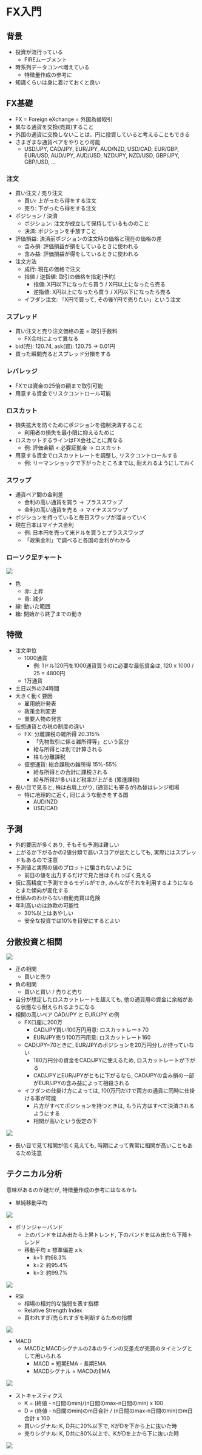 # FX入門
## 背景
- 投資が流行っている
    - FIREムーブメント
- 時系列データコンペ増えている
    - 特徴量作成の参考に
- 知識くらいは身に着けておくと良い

## FX基礎
- FX = Foreign eXchange = 外国為替取引
- 異なる通貨を交換(売買)すること
- 外国の通貨に交換しないことは、円に投資していると考えることもできる
- さまざまな通貨ペアをやりとり可能
    - USD/JPY, CAD/JPY, EUR/JPY, AUD/NZD, USD/CAD, EUR/GBP, EUR/USD, AUD/JPY, AUD/USD, NZD/JPY, NZD/USD, GBP/JPY, GBP/USD, …

### 注文
- 買い注文 / 売り注文
    - 買い: 上がったら得をする注文
    - 売り: 下がったら得をする注文
- ポジション / 決済
    - ポジション: 注文が成立して保持しているもののこと
    - 決済: ポジションを手放すこと
- 評価損益: 決済前ポジションの注文時の価格と現在の価格の差
    - 含み損: 評価損益が損をしているときに使われる
    - 含み益: 評価損益が得をしているときに使われる
- 注文方法
    - 成行: 現在の価格で注文
    - 指値 / 逆指値: 取引の価格を指定(予約)
        - 指値: X円以下になったら買う / X円以上になったら売る
        - 逆指値: X円以上になったら買う / X円以下になったら売る
    - イフダン注文: 「X円で買って, その後Y円で売りたい」という注文

### スプレッド
- 買い注文と売り注文価格の差 = 取引手数料
    - FX会社によって異なる
- bid(売): 120.74, ask(買): 120.75 → 0.01円
- 買った瞬間売るとスプレッド分損をする

### レバレッジ
- FXでは資金の25倍の額まで取引可能
- 用意する資金でリスクコントロール可能

### ロスカット
- 損失拡大を防ぐためにポジションを強制決済すること
    - 利用者の損失を最小限に抑えるために
- ロスカットするラインはFX会社ごとに異なる
    - 例: 評価金額 < 必要証拠金 → ロスカット
- 用意する資金でロスカットレートを調整し, リスクコントロールする
    - 例: リーマンショックで下がったところまでは, 耐えれるようにしておく

### スワップ
- 通貨ペア間の金利差
    - 金利の高い通貨を買う → プラススワップ
    - 金利の高い通貨を売る → マイナススワップ
- ポジションを持っていると毎日スワップが溜まっていく
- 現在日本はマイナス金利
    - 例: 日本円を売って米ドルを買うとプラススワップ
    - 「政策金利」で調べると各国の金利がわかる

### ローソク足チャート
![](img/chart.svg)
- 色
    - 赤: 上昇
    - 青: 減少
- 線: 動いた範囲
- 箱: 開始から終了までの動き

## 特徴
- 注文単位
    - 1000通貨
        - 例: 1ドル120円を1000通貨買うのに必要な最低資金は, 120 x 1000 / 25 = 4800円
    - 1万通貨
- 土日以外の24時間
- 大きく動く要因
    - 雇用統計発表
    - 政策金利変更
    - 重要人物の発言
- 仮想通貨との税の制度の違い
    - FX: 分離課税の雑所得 20.315%
        - 「先物取引に係る雑所得等」という区分
        - 給与所得とは別で計算される
        - 株も分離課税
    - 仮想通貨: 総合課税の雑所得 15%-55%
        - 給与所得との合計に課税される
        - 給与所得が多いほど税率が上がる (累進課税)
- 長い目で見ると, 株は右肩上がり, (通貨にも寄るが)為替はレンジ相場
    - 特に地理的に近く, 同じような動きをする国
        - AUD/NZD
        - USD/CAD

## 予測
- 外的要因が多くあり, そもそも予測は難しい
- 上がるか下がるかの2値分類で高いスコアが出たとしても, 実際にはスプレッドもあるので注意
- 予測値と実際の値のプロットに騙されないように
    - 前日の値を出力するだけで見た目はそれっぽく見える
- 仮に高精度で予測できるモデルができ, みんながそれを利用するようになるとまた傾向が変化する
- 仕組みのわからない自動売買は危険
- 年利高いのは詐欺の可能性
    - 30%以上はあやしい
    - 安全な投資では10%を目安にするとよい

## 分散投資と相関
![](img/corr.svg)
- 正の相関
    - 買いと売り
- 負の相関
    - 買いと買い / 売りと売り
- 自分が想定したロスカットレートを超えても, 他の通貨用の資金に余裕がある状態なら耐えられるようになる
- 相関の高いペア CAD/JPY と EUR/JPY の例
    - FX口座に200万
        - CAD/JPY買い100万円用意: ロスカットレート70
        - EUR/JPY売り100万円用意: ロスカットレート160
    - CAD/JPY=70ときに, EUR/JPYのポジションを20万円分しか持っていない
        - 180万円分の資金をCAD/JPYに使えるため, ロスカットレートが下がる
        - CAD/JPYとEUR/JPYがともに下がるなら, CAD/JPYの含み損の一部がEUR/JPYの含み益によって相殺される
    - イフダンの仕掛け方によっては, 100万円だけで両方の通貨に同時に仕掛ける事が可能
        - 片方がすべてポジションを持つときは, もう片方はすべて決済されるようにする
        - 相関が高いという仮定の下

![](img/EURJPY_AUDNZD.svg)
- 長い目で見て相関が低く見えても, 時期によって異常に相関が高いこともあるため注意

## テクニカル分析
意味があるのか謎だが, 特徴量作成の参考にはなるかも

- 単純移動平均

![](img/MovingAverage.svg)
- ボリンジャーバンド
    - 上のバンドをはみ出たら上昇トレンド, 下のバンドをはみ出たら下降トレンド
    - 移動平均 ± 標準偏差 x k
        - k=1: 約68.3%
        - k=2: 約95.4%
        - k=3: 約99.7%

![](img/BollingerBands.svg)
- RSI
    - 相場の相対的な強弱を表す指標
    - Relative Strength Index
    - 買われすぎ/売られすぎを判断するための指標

![](img/RSI.svg)
- MACD
    - MACDとMACDシグナルの2本のラインの交差点が売買のタイミングとして用いられる
        - MACD = 短期EMA - 長期EMA
        - MACDシグナル = MACDのEMA

![](img/MACD.svg)
- ストキャスティクス
    - K = (終値 - n日間のmin)/(n日間のmax-n日間のmin) x 100
    - D = (終値 - n日間のmin)のm日合計 / (n日間のmax-n日間のmin)のm日合計 x 100
    - 買いシグナル: K, D共に20%以下で, KがDを下から上に抜いた時
    - 売りシグナル: K, D共に80%以上で、KがDを上から下に抜いた時

![](img/StochasticOscillator.svg)

